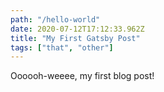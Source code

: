 ```yaml
---
path: "/hello-world"
date: 2020-07-12T17:12:33.962Z
title: "My First Gatsby Post"
tags: ["that", "other"]
---
```


Oooooh-weeee, my first blog post!
